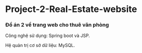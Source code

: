 # Project-2-Real-Estate-website
<h3>Đồ án 2 về trang web cho thuê văn phòng</h3>
<p>Công nghệ sử dụng: Spring boot và JSP.</p>
<p>Hệ quản trị cơ sở dữ liệu: MySQL.</p>

